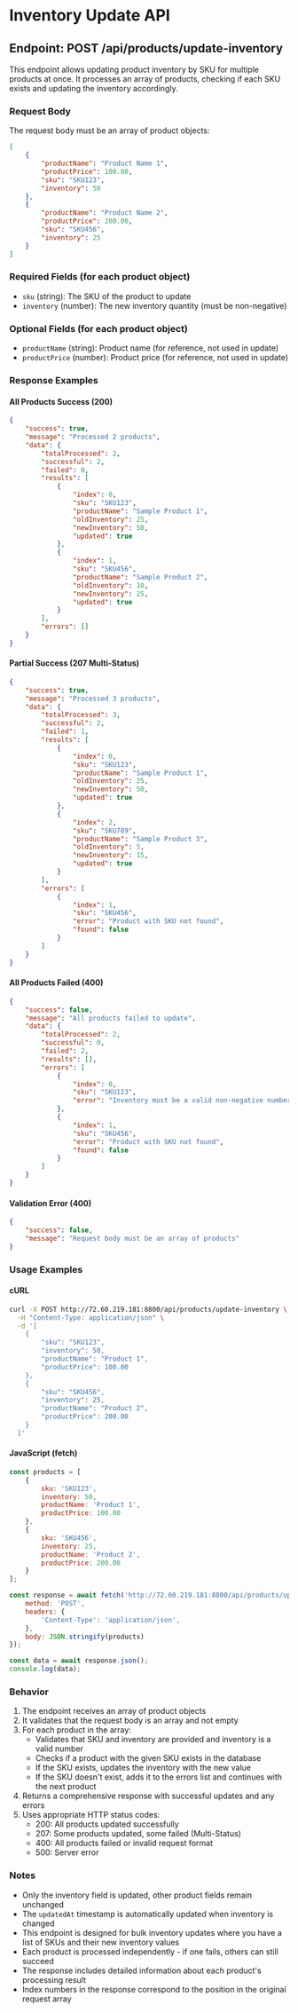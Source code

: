 # Inventory Update API

## Endpoint: POST /api/products/update-inventory

This endpoint allows updating product inventory by SKU for multiple products at once. It processes an array of products, checking if each SKU exists and updating the inventory accordingly.

### Request Body

The request body must be an array of product objects:

```json
[
    {
        "productName": "Product Name 1",
        "productPrice": 100.00,
        "sku": "SKU123",
        "inventory": 50
    },
    {
        "productName": "Product Name 2", 
        "productPrice": 200.00,
        "sku": "SKU456",
        "inventory": 25
    }
]
```

### Required Fields (for each product object)
- `sku` (string): The SKU of the product to update
- `inventory` (number): The new inventory quantity (must be non-negative)

### Optional Fields (for each product object)
- `productName` (string): Product name (for reference, not used in update)
- `productPrice` (number): Product price (for reference, not used in update)

### Response Examples

#### All Products Success (200)
```json
{
    "success": true,
    "message": "Processed 2 products",
    "data": {
        "totalProcessed": 2,
        "successful": 2,
        "failed": 0,
        "results": [
            {
                "index": 0,
                "sku": "SKU123",
                "productName": "Sample Product 1",
                "oldInventory": 25,
                "newInventory": 50,
                "updated": true
            },
            {
                "index": 1,
                "sku": "SKU456",
                "productName": "Sample Product 2",
                "oldInventory": 10,
                "newInventory": 25,
                "updated": true
            }
        ],
        "errors": []
    }
}
```

#### Partial Success (207 Multi-Status)
```json
{
    "success": true,
    "message": "Processed 3 products",
    "data": {
        "totalProcessed": 3,
        "successful": 2,
        "failed": 1,
        "results": [
            {
                "index": 0,
                "sku": "SKU123",
                "productName": "Sample Product 1",
                "oldInventory": 25,
                "newInventory": 50,
                "updated": true
            },
            {
                "index": 2,
                "sku": "SKU789",
                "productName": "Sample Product 3",
                "oldInventory": 5,
                "newInventory": 15,
                "updated": true
            }
        ],
        "errors": [
            {
                "index": 1,
                "sku": "SKU456",
                "error": "Product with SKU not found",
                "found": false
            }
        ]
    }
}
```

#### All Products Failed (400)
```json
{
    "success": false,
    "message": "All products failed to update",
    "data": {
        "totalProcessed": 2,
        "successful": 0,
        "failed": 2,
        "results": [],
        "errors": [
            {
                "index": 0,
                "sku": "SKU123",
                "error": "Inventory must be a valid non-negative number"
            },
            {
                "index": 1,
                "sku": "SKU456",
                "error": "Product with SKU not found",
                "found": false
            }
        ]
    }
}
```

#### Validation Error (400)
```json
{
    "success": false,
    "message": "Request body must be an array of products"
}
```

### Usage Examples

#### cURL
```bash
curl -X POST http://72.60.219.181:8800/api/products/update-inventory \
  -H "Content-Type: application/json" \
  -d '[
    {
        "sku": "SKU123",
        "inventory": 50,
        "productName": "Product 1",
        "productPrice": 100.00
    },
    {
        "sku": "SKU456", 
        "inventory": 25,
        "productName": "Product 2",
        "productPrice": 200.00
    }
  ]'
```

#### JavaScript (fetch)
```javascript
const products = [
    {
        sku: 'SKU123',
        inventory: 50,
        productName: 'Product 1',
        productPrice: 100.00
    },
    {
        sku: 'SKU456',
        inventory: 25,
        productName: 'Product 2', 
        productPrice: 200.00
    }
];

const response = await fetch('http://72.60.219.181:8800/api/products/update-inventory', {
    method: 'POST',
    headers: {
        'Content-Type': 'application/json',
    },
    body: JSON.stringify(products)
});

const data = await response.json();
console.log(data);
```

### Behavior
1. The endpoint receives an array of product objects
2. It validates that the request body is an array and not empty
3. For each product in the array:
   - Validates that SKU and inventory are provided and inventory is a valid number
   - Checks if a product with the given SKU exists in the database
   - If the SKU exists, updates the inventory with the new value
   - If the SKU doesn't exist, adds it to the errors list and continues with the next product
4. Returns a comprehensive response with successful updates and any errors
5. Uses appropriate HTTP status codes:
   - 200: All products updated successfully
   - 207: Some products updated, some failed (Multi-Status)
   - 400: All products failed or invalid request format
   - 500: Server error

### Notes
- Only the inventory field is updated, other product fields remain unchanged
- The `updatedAt` timestamp is automatically updated when inventory is changed
- This endpoint is designed for bulk inventory updates where you have a list of SKUs and their new inventory values
- Each product is processed independently - if one fails, others can still succeed
- The response includes detailed information about each product's processing result
- Index numbers in the response correspond to the position in the original request array
